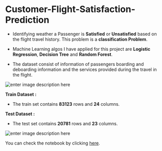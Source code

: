 # Customer-Flight-Satisfaction-Prediction

-   Identifying weather a Passenger is  **Satisfied**  or  **Unsatisfied**  based on the flight travel history. This problem is a  **classification Problem**.
    
-   Machine Learning algos I have applied for this project are   **Logistic Regression**,  **Decision Tree**  and  **Random Forest**.

- The dataset consist of information of passengers boarding and deboarding information and the services provided during the travel in the flight.


![enter image description here](https://github.com/Harshada-m/Customer-Flight-Satisfaction-Prediction/blob/main/Airline%20satisfaction%20Image1.png?raw=true)

**Train Dataset :**
 - The train set contains **83123** rows and **24** columns. 

**Test Dataset :**
 - The test set contains **20781** rows and **23** columns.

![enter image description here](https://github.com/Harshada-m/Customer-Flight-Satisfaction-Prediction/blob/main/Image2.png?raw=true)


You can check the notebook by clicking [here](https://github.com/Harshada-m/Customer-Flight-Satisfaction-Prediction/blob/main/Flight%20Passenger%20Satisfaction%20Prediction.ipynb).

